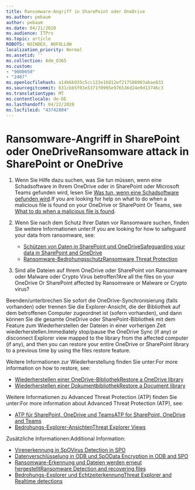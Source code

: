 ```yaml
---
title: Ransomware-Angriff in SharePoint oder OneDrive
ms.author: pebaum
author: pebaum
ms.date: 04/21/2020
ms.audience: ITPro
ms.topic: article
ROBOTS: NOINDEX, NOFOLLOW
localization_priority: Normal
ms.assetid: ''
ms.collection: Adm_O365
ms.custom:
- "9000650"
- "2487"
ms.openlocfilehash: a14b6b935c5cc123e16812ef217588903abae831
ms.sourcegitcommit: 631cbb5f03e5371f0995e976536d24e9d13746c3
ms.translationtype: MT
ms.contentlocale: de-DE
ms.lasthandoff: 04/22/2020
ms.locfileid: "43742804"
---
```

# <a name="ransomware-attack-in-sharepoint-or-onedrive"></a><span data-ttu-id="f829d-102">Ransomware-Angriff in SharePoint oder OneDrive</span><span class="sxs-lookup"><span data-stu-id="f829d-102">Ransomware attack in SharePoint or OneDrive</span></span>

1.  <span data-ttu-id="f829d-103">Wenn Sie Hilfe dazu suchen, was Sie tun müssen, wenn eine Schadsoftware in Ihrem OneDrive oder in SharePoint oder Microsoft Teams gefunden wird, lesen Sie [Was tun, wenn eine Schadsoftware gefunden wird](https://support.office.com/en-ie/article/what-to-do-when-a-malicious-file-is-found-in-sharepoint-online-onedrive-or-microsoft-teams-01e902ad-a903-4e0f-b093-1e1ac0c37ad2).</span><span class="sxs-lookup"><span data-stu-id="f829d-103">If you are looking for help on what to do when a malicious file is found on your OneDrive or SharePoint Or Teams, see [What to do when a malicious file is found](https://support.office.com/en-ie/article/what-to-do-when-a-malicious-file-is-found-in-sharepoint-online-onedrive-or-microsoft-teams-01e902ad-a903-4e0f-b093-1e1ac0c37ad2).</span></span>
2. <span data-ttu-id="f829d-104">Wenn Sie nach dem Schutz Ihrer Daten vor Ransomware suchen, finden Sie weitere Informationen unter:</span><span class="sxs-lookup"><span data-stu-id="f829d-104">If you are looking for how to safeguard your data from ransomware, see:</span></span>
    - [<span data-ttu-id="f829d-105">Schützen von Daten in SharePoint und OneDrive</span><span class="sxs-lookup"><span data-stu-id="f829d-105">Safeguarding your data in SharePoint and OneDrive</span></span>](https://docs.microsoft.com/sharepoint/safeguarding-your-data) 
    - [<span data-ttu-id="f829d-106">Ransomware-Bedrohungsschutz</span><span class="sxs-lookup"><span data-stu-id="f829d-106">Ransomware Threat Protection</span></span>](https://docs.microsoft.com/windows/security/threat-protection/intelligence/ransomware-malware)    

3.  <span data-ttu-id="f829d-107">Sind alle Dateien auf Ihrem OneDrive oder SharePoint von Ransomware oder Malware oder Crypto Virus betroffen?</span><span class="sxs-lookup"><span data-stu-id="f829d-107">Are all the files on your OneDrive Or SharePoint affected by Ransomware or Malware or Crypto virus?</span></span> 

<span data-ttu-id="f829d-108">Beenden/unterbrechen Sie sofort die OneDrive-Synchronisierung (falls vorhanden) oder trennen Sie die Explorer-Ansicht, die der Bibliothek auf dem betroffenen Computer zugeordnet ist (sofern vorhanden), und dann können Sie die gesamte OneDrive oder SharePoint-Bibliothek mit dem Feature zum Wiederherstellen der Dateien in einer vorherigen Zeit wiederherstellen.</span><span class="sxs-lookup"><span data-stu-id="f829d-108">Immediately stop/pause the OneDrive Sync (if any) or disconnect Explorer view mapped to the library from the affected computer (if any), and then you can restore your entire OneDrive or SharePoint library to a previous time by using the files restore feature.</span></span> 

<span data-ttu-id="f829d-109">Weitere Informationen zur Wiederherstellung finden Sie unter:</span><span class="sxs-lookup"><span data-stu-id="f829d-109">For more information on how to restore, see:</span></span>

- [<span data-ttu-id="f829d-110">Wiederherstellen einer OneDrive-Bibliothek</span><span class="sxs-lookup"><span data-stu-id="f829d-110">Restore a OneDrive library</span></span>](https://support.office.com/article/restore-your-onedrive-fa231298-759d-41cf-bcd0-25ac53eb8a150)
- [<span data-ttu-id="f829d-111">Wiederherstellen einer Dokumentbibliothek</span><span class="sxs-lookup"><span data-stu-id="f829d-111">Restore a Document library</span></span>](https://support.office.com/article/restore-a-document-library-317791c3-8bd0-4dfd-8254-3ca90883d39a)

<span data-ttu-id="f829d-112">Weitere Informationen zu Advanced Threat Protection (ATP) finden Sie unter:</span><span class="sxs-lookup"><span data-stu-id="f829d-112">For more information about Advanced Threat Protection (ATP), see:</span></span>
- [<span data-ttu-id="f829d-113">ATP für SharePoint, OneDrive und Teams</span><span class="sxs-lookup"><span data-stu-id="f829d-113">ATP for SharePoint, OneDrive and Teams</span></span>](https://docs.microsoft.com/office365/securitycompliance/atp-for-spo-odb-and-teams)
- [<span data-ttu-id="f829d-114">Bedrohungs-Explorer-Ansichten</span><span class="sxs-lookup"><span data-stu-id="f829d-114">Threat Explorer Views</span></span>](https://docs.microsoft.com/office365/securitycompliance/threat-explorer-views)

<span data-ttu-id="f829d-115">Zusätzliche Informationen:</span><span class="sxs-lookup"><span data-stu-id="f829d-115">Additional Information:</span></span>

- [<span data-ttu-id="f829d-116">Virenerkennung in SpO</span><span class="sxs-lookup"><span data-stu-id="f829d-116">Virus Detection in SPO</span></span>](https://docs.microsoft.com/office365/securitycompliance/virus-detection-in-spo)</br>
- [<span data-ttu-id="f829d-117">Datenverschlüsselung in ODB und SpO</span><span class="sxs-lookup"><span data-stu-id="f829d-117">Data Encryption in ODB and SPO</span></span>](https://docs.microsoft.com/office365/securitycompliance/data-encryption-in-odb-and-spo)</br>
- [<span data-ttu-id="f829d-118">Ransomware-Erkennung und Dateien werden erneut hergestellt</span><span class="sxs-lookup"><span data-stu-id="f829d-118">Ransomware Detection and recovering files</span></span>](https://support.office.com/article/Ransomware-detection-and-recovering-your-files-0d90ec50-6bfd-40f4-acc7-b8c12c73637f)</br>
- [<span data-ttu-id="f829d-119">Bedrohungs-Explorer und Echtzeiterkennung</span><span class="sxs-lookup"><span data-stu-id="f829d-119">Threat Explorer and Realtime detections</span></span>](https://docs.microsoft.com/office365/securitycompliance/threat-explorer-views)